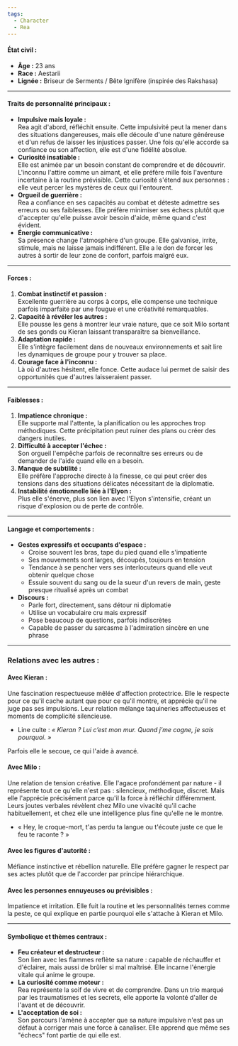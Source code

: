 ```yaml
---
tags:
  - Character
  - Rea
---
```

#### **État civil :**

- **Âge :** 23 ans
- **Race :** Aestarii
- **Lignée :** Briseur de Serments / Bête Ignifère (inspirée des Rakshasa)

---

#### **Traits de personnalité principaux :**

- **Impulsive mais loyale :**  
    Rea agit d'abord, réfléchit ensuite. Cette impulsivité peut la mener dans des situations dangereuses, mais elle découle d'une nature généreuse et d'un refus de laisser les injustices passer. Une fois qu'elle accorde sa confiance ou son affection, elle est d'une fidélité absolue.
- **Curiosité insatiable :**  
    Elle est animée par un besoin constant de comprendre et de découvrir. L'inconnu l'attire comme un aimant, et elle préfère mille fois l'aventure incertaine à la routine prévisible. Cette curiosité s'étend aux personnes : elle veut percer les mystères de ceux qui l'entourent.
- **Orgueil de guerrière :**  
    Rea a confiance en ses capacités au combat et déteste admettre ses erreurs ou ses faiblesses. Elle préfère minimiser ses échecs plutôt que d'accepter qu'elle puisse avoir besoin d'aide, même quand c'est évident.
- **Énergie communicative :**  
    Sa présence change l'atmosphère d'un groupe. Elle galvanise, irrite, stimule, mais ne laisse jamais indifférent. Elle a le don de forcer les autres à sortir de leur zone de confort, parfois malgré eux.

---

#### **Forces :**

1. **Combat instinctif et passion :**  
    Excellente guerrière au corps à corps, elle compense une technique parfois imparfaite par une fougue et une créativité remarquables.
2. **Capacité à révéler les autres :**  
    Elle pousse les gens à montrer leur vraie nature, que ce soit Milo sortant de ses gonds ou Kieran laissant transparaître sa bienveillance.
3. **Adaptation rapide :**  
    Elle s'intègre facilement dans de nouveaux environnements et sait lire les dynamiques de groupe pour y trouver sa place.
4. **Courage face à l'inconnu :**  
    Là où d'autres hésitent, elle fonce. Cette audace lui permet de saisir des opportunités que d'autres laisseraient passer.

---

#### **Faiblesses :**

1. **Impatience chronique :**  
    Elle supporte mal l'attente, la planification ou les approches trop méthodiques. Cette précipitation peut ruiner des plans ou créer des dangers inutiles.
2. **Difficulté à accepter l'échec :**  
    Son orgueil l'empêche parfois de reconnaître ses erreurs ou de demander de l'aide quand elle en a besoin.
3. **Manque de subtilité :**  
    Elle préfère l'approche directe à la finesse, ce qui peut créer des tensions dans des situations délicates nécessitant de la diplomatie.
4. **Instabilité émotionnelle liée à l'Elyon :**  
    Plus elle s'énerve, plus son lien avec l'Elyon s'intensifie, créant un risque d'explosion ou de perte de contrôle.

---

#### **Langage et comportements :**

- **Gestes expressifs et occupants d'espace :**
    - Croise souvent les bras, tape du pied quand elle s'impatiente
    - Ses mouvements sont larges, découpés, toujours en tension
    - Tendance à se pencher vers ses interlocuteurs quand elle veut obtenir quelque chose
    - Essuie souvent du sang ou de la sueur d'un revers de main, geste presque ritualisé après un combat
- **Discours :**
    - Parle fort, directement, sans détour ni diplomatie
    - Utilise un vocabulaire cru mais expressif
    - Pose beaucoup de questions, parfois indiscrètes
    - Capable de passer du sarcasme à l'admiration sincère en une phrase

---

### **Relations avec les autres :**

#### **Avec Kieran :**

Une fascination respectueuse mêlée d'affection protectrice. Elle le respecte pour ce qu'il cache autant que pour ce qu'il montre, et apprécie qu'il ne juge pas ses impulsions. Leur relation mélange taquineries affectueuses et moments de complicité silencieuse. 

* Line culte : *« Kieran ? Lui c’est mon mur. Quand j’me cogne, je sais pourquoi. »*

Parfois elle le secoue, ce qui l'aide à avancé.
#### **Avec Milo :**

Une relation de tension créative. Elle l'agace profondément par nature - il représente tout ce qu'elle n'est pas : silencieux, méthodique, discret. Mais elle l'apprécie précisément parce qu'il la force à réfléchir différemment. Leurs joutes verbales révèlent chez Milo une vivacité qu'il cache habituellement, et chez elle une intelligence plus fine qu'elle ne le montre.

- « Hey, le croque-mort, t'as perdu ta langue ou t'écoute juste ce que le feu te raconte ? »
#### **Avec les figures d'autorité :**

Méfiance instinctive et rébellion naturelle. Elle préfère gagner le respect par ses actes plutôt que de l'accorder par principe hiérarchique.

#### **Avec les personnes ennuyeuses ou prévisibles :**

Impatience et irritation. Elle fuit la routine et les personnalités ternes comme la peste, ce qui explique en partie pourquoi elle s'attache à Kieran et Milo.

---

#### **Symbolique et thèmes centraux :**

- **Feu créateur et destructeur :**  
    Son lien avec les flammes reflète sa nature : capable de réchauffer et d'éclairer, mais aussi de brûler si mal maîtrisé. Elle incarne l'énergie vitale qui anime le groupe.
- **La curiosité comme moteur :**  
    Rea représente la soif de vivre et de comprendre. Dans un trio marqué par les traumatismes et les secrets, elle apporte la volonté d'aller de l'avant et de découvrir.
- **L'acceptation de soi :**  
    Son parcours l'amène à accepter que sa nature impulsive n'est pas un défaut à corriger mais une force à canaliser. Elle apprend que même ses "échecs" font partie de qui elle est.
